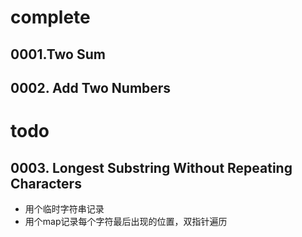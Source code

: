 
# complete
## 0001.Two Sum

## 0002. Add Two Numbers    


# todo
## 0003. Longest Substring Without Repeating Characters 
- 用个临时字符串记录
- 用个map记录每个字符最后出现的位置，双指针遍历